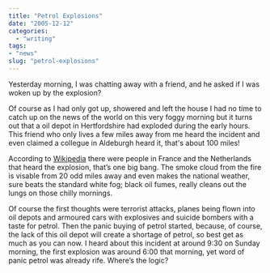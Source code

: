 ```yaml
---
title: "Petrol Explosions"
date: "2005-12-12"
categories: 
  - "writing"
tags:
- "news"
slug: "petrol-explosions"
---
```


Yesterday morning, I was chatting away with a friend, and he asked if I was woken up by the explosion?
  
Of course as I had only got up, showered and left the house I had no time to catch up on the news of the world on this very foggy morning but it turns out that a oil depot in Hertfordshire had exploded during the early hours. This friend who only lives a few miles away from me heard the incident and even claimed a collegue in Aldeburgh heard it, that's about 100 miles!
  
According to [Wikipedia](https://en.wikipedia.org/wiki/2005_Hertfordshire_Oil_Storage_Terminal_fire) there were people in France and the Netherlands that heard the explosion, that’s one big bang. The smoke cloud from the fire is visable from 20 odd miles away and even makes the national weather, sure beats the standard white fog; black oil fumes, really cleans out the lungs on those chilly mornings.
  
Of course the first thoughts were terrorist attacks, planes being flown into oil depots and armoured cars with explosives and suicide bombers with a taste for petrol. Then the panic buying of petrol started, because, of course, the lack of this oil depot will create a shortage of petrol, so best get as much as you can now. I heard about this incident at around 9:30 on Sunday morning, the first explosion was around 6:00 that morning, yet word of panic petrol was already rife. Where’s the logic?
